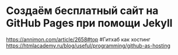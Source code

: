 # Создаём бесплатный сайт на GitHub Pages при помощи Jekyll
https://annimon.com/article/2658#top
#Гитхаб как хостинг
https://htmlacademy.ru/blog/useful/programming/github-as-hosting
